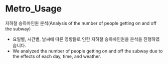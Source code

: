 # Metro_Usage
지하철 승하차인원 분석(Analysis of the number of people getting on and off the subway)
- 요일별, 시간별, 날씨에 따른 영향들로 인한 지하철 승하차인원을 분석을 진행하였습니다.
- We analyzed the number of people getting on and off the subway due to the effects of each day, time, and weather.
